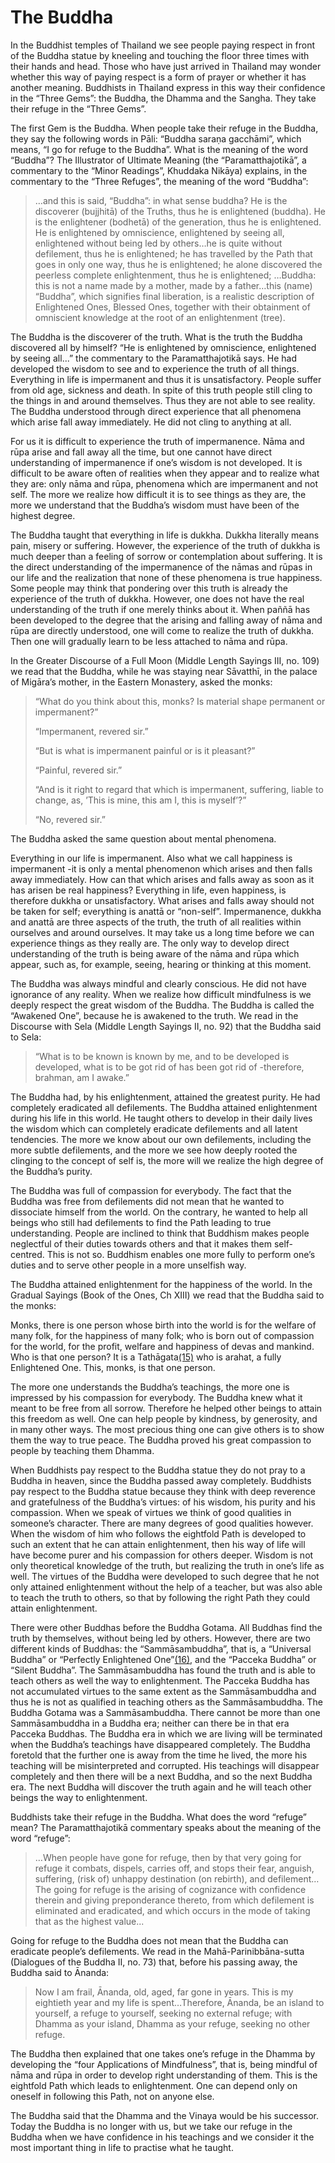 The Buddha 
==========

In the Buddhist temples of Thailand we see people paying respect in
front of the Buddha statue by kneeling and touching the floor three
times with their hands and head. Those who have just arrived in Thailand
may wonder whether this way of paying respect is a form of prayer or
whether it has another meaning. Buddhists in Thailand express in this
way their confidence in the “Three Gems”: the Buddha, the Dhamma and the
Sangha. They take their refuge in the “Three Gems”.

The first Gem is the Buddha. When people take their refuge in the
Buddha, they say the following words in Pāli: “Buddha saraṇa gacchāmi”,
which means, “I go for refuge to the Buddha”. What is the meaning of the
word “Buddha”? The Illustrator of Ultimate Meaning (the
“Paramatthajotikā”, a commentary to the “Minor Readings”, Khuddaka
Nikāya) explains, in the commentary to the “Three Refuges”, the meaning
of the word “Buddha”:

> …and this is said, “Buddha”: in what sense buddha? He is the
> discoverer (bujjhitā) of the Truths, thus he is enlightened (buddha).
> He is the enlightener (bodhetā) of the generation, thus he is
> enlightened. He is enlightened by omniscience, enlightened by seeing
> all, enlightened without being led by others…he is quite without
> defilement, thus he is enlightened; he has travelled by the Path that
> goes in only one way, thus he is enlightened; he alone discovered the
> peerless complete enlightenment, thus he is enlightened; …Buddha: this
> is not a name made by a mother, made by a father…this (name) “Buddha”,
> which signifies final liberation, is a realistic description of
> Enlightened Ones, Blessed Ones, together with their obtainment of
> omniscient knowledge at the root of an enlightenment (tree).

The Buddha is the discoverer of the truth. What is the truth the Buddha
discovered all by himself? “He is enlightened by omniscience,
enlightened by seeing all...” the commentary to the Paramatthajotikā
says. He had developed the wisdom to see and to experience the truth of
all things. Everything in life is impermanent and thus it is
unsatisfactory. People suffer from old age, sickness and death. In spite
of this truth people still cling to the things in and around themselves.
Thus they are not able to see reality. The Buddha understood through
direct experience that all phenomena which arise fall away immediately.
He did not cling to anything at all.

For us it is difficult to experience the truth of impermanence. Nāma and
rūpa arise and fall away all the time, but one cannot have direct
understanding of impermanence if one’s wisdom is not developed. It is
difficult to be aware often of realities when they appear and to realize
what they are: only nāma and rūpa, phenomena which are impermanent and
not self. The more we realize how difficult it is to see things as they
are, the more we understand that the Buddha’s wisdom must have been of
the highest degree.

The Buddha taught that everything in life is dukkha. Dukkha literally
means pain, misery or suffering. However, the experience of the truth of
dukkha is much deeper than a feeling of sorrow or contemplation about
suffering. It is the direct understanding of the impermanence of the
nāmas and rūpas in our life and the realization that none of these
phenomena is true happiness. Some people may think that pondering over
this truth is already the experience of the truth of dukkha. However,
one does not have the real understanding of the truth if one merely
thinks about it. When paññā has been developed to the degree that the
arising and falling away of nāma and rūpa are directly understood, one
will come to realize the truth of dukkha. Then one will gradually learn
to be less attached to nāma and rūpa.

In the Greater Discourse of a Full Moon (Middle Length Sayings III, no.
109) we read that the Buddha, while he was staying near Sāvatthī, in the
palace of Migāra’s mother, in the Eastern Monastery, asked the monks:

> “What do you think about this, monks? Is material shape permanent or
> impermanent?”
>
> “Impermanent, revered sir.”
>
> “But is what is impermanent painful or is it pleasant?”
>
> “Painful, revered sir.”
>
> “And is it right to regard that which is impermanent, suffering,
> liable to change, as, ’This is mine, this am I, this is myself’?”
>
> “No, revered sir.”

The Buddha asked the same question about mental phenomena.

Everything in our life is impermanent. Also what we call happiness is
impermanent -it is only a mental phenomenon which arises and then falls
away immediately. How can that which arises and falls away as soon as it
has arisen be real happiness? Everything in life, even happiness, is
therefore dukkha or unsatisfactory. What arises and falls away should
not be taken for self; everything is anattā or “non-self”. Impermanence,
dukkha and anattā are three aspects of the truth, the truth of all
realities within ourselves and around ourselves. It may take us a long
time before we can experience things as they really are. The only way to
develop direct understanding of the truth is being aware of the nāma and
rūpa which appear, such as, for example, seeing, hearing or thinking at
this moment.

The Buddha was always mindful and clearly conscious. He did not have
ignorance of any reality. When we realize how difficult mindfulness is
we deeply respect the great wisdom of the Buddha. The Buddha is called
the “Awakened One”, because he is awakened to the truth. We read in the
Discourse with Sela (Middle Length Sayings II, no. 92) that the Buddha
said to Sela:

> “What is to be known is known by me, and to be developed is developed,
> what is to be got rid of has been got rid of -therefore, brahman, am I
> awake.”

The Buddha had, by his enlightenment, attained the greatest purity. He
had completely eradicated all defilements. The Buddha attained
enlightenment during his life in this world. He taught others to develop
in their daily lives the wisdom which can completely eradicate
defilements and all latent tendencies. The more we know about our own
defilements, including the more subtle defilements, and the more we see
how deeply rooted the clinging to the concept of self is, the more will
we realize the high degree of the Buddha’s purity.

The Buddha was full of compassion for everybody. The fact that the
Buddha was free from defilements did not mean that he wanted to
dissociate himself from the world. On the contrary, he wanted to help
all beings who still had defilements to find the Path leading to true
understanding. People are inclined to think that Buddhism makes people
neglectful of their duties towards others and that it makes them
self-centred. This is not so. Buddhism enables one more fully to perform
one’s duties and to serve other people in a more unselfish way.

The Buddha attained enlightenment for the happiness of the world. In the
Gradual Sayings (Book of the Ones, Ch XIII) we read that the Buddha said
to the monks:

Monks, there is one person whose birth into the world is for the welfare
of many folk, for the happiness of many folk; who is born out of
compassion for the world, for the profit, welfare and happiness of devas
and mankind. Who is that one person? It is a Tathāgata[(15)](#FOOT15)
who is arahat, a fully Enlightened One. This, monks, is that one person.

The more one understands the Buddha’s teachings, the more one is
impressed by his compassion for everybody. The Buddha knew what it meant
to be free from all sorrow. Therefore he helped other beings to attain
this freedom as well. One can help people by kindness, by generosity,
and in many other ways. The most precious thing one can give others is
to show them the way to true peace. The Buddha proved his great
compassion to people by teaching them Dhamma.

When Buddhists pay respect to the Buddha statue they do not pray to a
Buddha in heaven, since the Buddha passed away completely. Buddhists pay
respect to the Buddha statue because they think with deep reverence and
gratefulness of the Buddha’s virtues: of his wisdom, his purity and his
compassion. When we speak of virtues we think of good qualities in
someone’s character. There are many degrees of good qualities however.
When the wisdom of him who follows the eightfold Path is developed to
such an extent that he can attain enlightenment, then his way of life
will have become purer and his compassion for others deeper. Wisdom is
not only theoretical knowledge of the truth, but realizing the truth in
one’s life as well. The virtues of the Buddha were developed to such
degree that he not only attained enlightenment without the help of a
teacher, but was also able to teach the truth to others, so that by
following the right Path they could attain enlightenment.

There were other Buddhas before the Buddha Gotama. All Buddhas find the
truth by themselves, without being led by others. However, there are two
different kinds of Buddhas: the “Sammāsambuddha”, that is, a “Universal
Buddha” or “Perfectly Enlightened One”[(16)](#FOOT16), and the “Pacceka
Buddha” or “Silent Buddha”. The Sammāsambuddha has found the truth and
is able to teach others as well the way to enlightenment. The Pacceka
Buddha has not accumulated virtues to the same extent as the
Sammā­sambuddha and thus he is not as qualified in teaching others as
the Sammāsambuddha. The Buddha Gotama was a Sammā­sambuddha. There
cannot be more than one Sammāsambuddha in a Buddha era; neither can
there be in that era Pacceka Buddhas. The Buddha era in which we are
living will be terminated when the Buddha’s teachings have disappeared
completely. The Buddha foretold that the further one is away from the
time he lived, the more his teaching will be misinterpreted and
corrupted. His teachings will disappear completely and then there will
be a next Buddha, and so the next Buddha era. The next Buddha will
discover the truth again and he will teach other beings the way to
enlightenment.

Buddhists take their refuge in the Buddha. What does the word “refuge”
mean? The Paramatthajotikā commentary speaks about the meaning of the
word “refuge”:

> …When people have gone for refuge, then by that very going for refuge it
combats, dispels, carries off, and stops their fear, anguish, suffering,
(risk of) unhappy destination (on rebirth), and defilement…The going for
refuge is the arising of cognizance with confidence therein and giving
preponderance thereto, from which defilement is eliminated and
eradicated, and which occurs in the mode of taking that as the highest
value...

Going for refuge to the Buddha does not mean that the Buddha can
eradicate people’s defilements. We read in the Mahā-Parinibbāna-sutta
(Dialogues of the Buddha II, no. 73) that, before his passing away, the
Buddha said to Ānanda:

> Now I am frail, Ānanda, old, aged, far gone in years. This is my
> eightieth year and my life is spent…Therefore, Ānanda, be an island to
> yourself, a refuge to yourself, seeking no external refuge; with
> Dhamma as your island, Dhamma as your refuge, seeking no other refuge.

The Buddha then explained that one takes one’s refuge in the Dhamma by
developing the “four Applications of Mindfulness”, that is, being
mindful of nāma and rūpa in order to develop right understanding of
them. This is the eightfold Path which leads to enlightenment. One can
depend only on oneself in following this Path, not on anyone else.

The Buddha said that the Dhamma and the Vinaya would be his successor.
Today the Buddha is no longer with us, but we take our refuge in the
Buddha when we have confidence in his teachings and we consider it the
most important thing in life to practise what he taught.